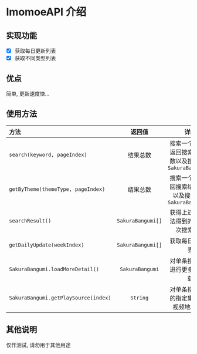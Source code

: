 ﻿# ImomoeAPI 介绍
## 实现功能

- [x] 获取每日更新列表
- [x] 获取不同类型列表

## 优点

简单, 更新速度快...

## 使用方法

| 方法  | 返回值  | 详细 |
| :------------ |:---------------:| :-----:|
| `search(keyword, pageIndex)` | 结果总数 | 搜索一个关键字返回搜索结果总数以及搜索结果`SakuraBangumi[]` |
| `getByTheme(themeType, pageIndex)` | 结果总数 | 搜索一个[主题](https://github.com/invenleey/imomoe/blob/master/src/main/java/api/SakuraType.java)返回搜索结果总数以及搜索结果`SakuraBangumi[]` |
| `searchResult()` | `SakuraBangumi[]` | 获得上述两种方法得到的最后一次搜索结果 |
| `getDailyUpdate(weekIndex)` | `SakuraBangumi[]` | 获取每日更新列表 |
| `SakuraBangumi.loadMoreDetail()` | `SakuraBangumi` | 对单条搜索结果进行更多数据加载 |
| `SakuraBangumi.getPlaySource(index)` | `String` | 对单条搜索结果的指定集数进行视频地址获取 |

## 其他说明

仅作测试, 请勿用于其他用途
